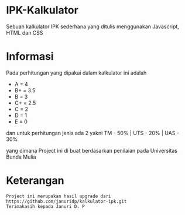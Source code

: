 # IPK-Kalkulator
Sebuah kalkulator IPK sederhana yang ditulis menggunakan Javascript, HTML dan CSS

# Informasi
Pada perhitungan yang dipakai dalam kalkulator ini adalah
- A  = 4
- B+ = 3.5
- B  = 3
- C+ = 2.5
- C  = 2
- D  = 1
- E  = 0

dan untuk perhitungan jenis ada 2 yakni
TM - 50% | UTS - 20% | UAS - 30%

yang dimana Project ini di buat berdasarkan penilaian pada Universitas Bunda Mulia

# Keterangan
```text
Project ini merupakan hasil upgrade dari https://github.com/januridp/kalkulator-ipk.git
Terimakasih kepada Januri D. P
```
